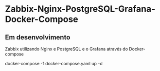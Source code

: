 # Zabbix-Nginx-PostgreSQL-Grafana-Docker-Compose

<h2>Em desenvolvimento</h2>

Zabbix utilizando Nginx e PostgreSQL e o Grafana através do Docker-compose


docker-compose -f docker-compose.yaml up -d
